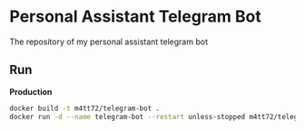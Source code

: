 # Personal Assistant Telegram Bot

The repository of my personal assistant telegram bot

## Run

**Production**

```bash
docker build -t m4tt72/telegram-bot .
docker run -d --name telegram-bot --restart unless-stopped m4tt72/telegram-bot:latest
```

